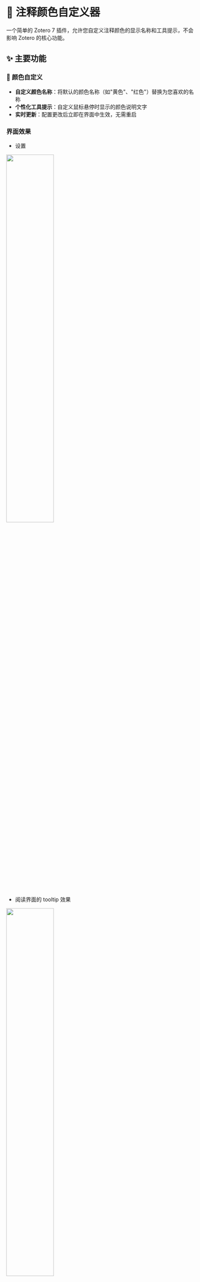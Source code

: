 # 🎨 注释颜色自定义器

一个简单的 Zotero 7 插件，允许您自定义注释颜色的显示名称和工具提示，不会影响 Zotero 的核心功能。

## ✨ 主要功能

### 🌈 **颜色自定义**
- **自定义颜色名称**：将默认的颜色名称（如"黄色"、"红色"）替换为您喜欢的名称
- **个性化工具提示**：自定义鼠标悬停时显示的颜色说明文字
- **实时更新**：配置更改后立即在界面中生效，无需重启

### **界面效果**

- 设置

<img src="https://cdn.jsdelivr.net/gh/aidecameron/imgbed@main/blog/2025/10/1760936347063_20251020125906887.png" width="50%"/>

- 阅读界面的 tooltip 效果

<img src="https://cdn.jsdelivr.net/gh/aidecameron/imgbed@main/blog/2025/10/1760936409992_20251020130009927.png" width="50%"/>

- 阅读界面的更改颜色右键菜单

<img src="https://cdn.jsdelivr.net/gh/aidecameron/imgbed@main/blog/2025/10/1760936384532_20251020125944401.png" width="50%"/>

### 🎯 **模式切换**
- **默认模式**：使用 Zotero 原生的颜色显示
- **自定义模式**：启用您的个性化配置
- **一键切换**：在设置面板中轻松切换模式

### 🔧 **功能特性**
- **颜色文本替换**：在界面中将颜色文本替换为您的自定义名称
- **配置管理**：保存和恢复您的设置
- **多语言支持**：界面支持中文和英文

## 📦 安装方法

### 方法一：直接安装（推荐）
1. 从发布页面下载最新的 `.xpi` 文件
2. 打开 Zotero，进入 `工具` → `附加组件`
3. 点击齿轮图标，选择 `从文件安装附加组件`
4. 选择下载的 `.xpi` 文件并安装

### 方法二：开发者安装
1. 克隆或下载项目源码
2. 在项目目录中运行构建脚本生成 `.xpi` 文件
3. 按照方法一的步骤进行安装

## 🚀 使用指南

### 基本使用
1. **打开设置**：安装后，进入 Zotero 的 `编辑` → `首选项` → `注释颜色自定义器`
2. **选择模式**：选择"自定义模式"启用个性化配置
3. **配置颜色**：为每种颜色设置您喜欢的名称和工具提示
4. **应用更改**：点击"应用更改"使自定义颜色的描述生效，并重载界面显示



### 模式切换
- **默认模式**：恢复 Zotero 原生的颜色显示
- **自定义模式**：使用您的个性化配置
- 可随时在设置面板中下拉切换，更改立即生效

## ⚙️ 工作原理

- **🎯 文本替换**：拦截 Zotero 的颜色文本显示并替换为您的自定义名称
- **💾 设置存储**：将配置保存到 Zotero 首选项
- **🔄 模式切换**：在默认和自定义显示模式之间切换
- **🛡️ 非侵入性**：仅更改显示文本，不修改 Zotero 的核心文件或功能

## 📋 兼容性

- **Zotero 版本**：7.0.x
- **操作系统**：Windows、macOS、Linux
- **最低版本要求**：Zotero 7

## 📄 许可证

本项目采用 MIT 许可证 - 查看 [LICENSE](LICENSE) 文件了解详情。

## 👤 作者

**aidecameron** - [GitHub](https://github.com/aidecameron)
**个人博客** - [AI Decameron](https://blog.aidecameron.com)
**微信公众号** 

<img src="https://cdn.jsdelivr.net/gh/aidecameron/imgbed@main/blog/2025/10/1760165896715_wechat_aidecameron.JPG?raw=true" width="20%"/>

## 🐛 问题反馈

如果您遇到任何问题或有改进建议：

1. 查看 [Issues](https://github.com/aidecameron/zotero-annotation-color-customizer/issues) 页面
2. 提交新的 Issue 描述您的问题
3. 提供详细的错误信息和复现步骤

---

⭐ 如果这个插件对您有帮助，请给项目点个星！